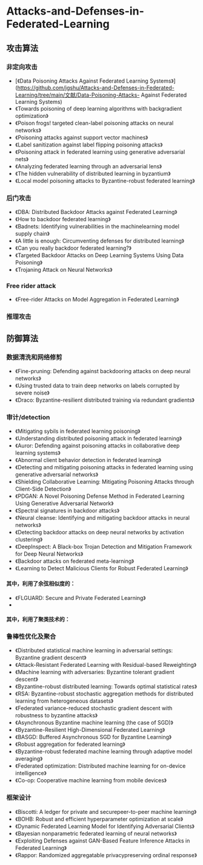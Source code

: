 # Attacks-and-Defenses-in-Federated-Learning
## 攻击算法
### 非定向攻击
* [《Data Poisoning Attacks Against Federated Learning Systems》](https://github.com/jgshu/Attacks-and-Defenses-in-Federated-Learning/tree/main/文献/Data-Poisoning-Attacks- Against Federated Learning Systems)
* 《Towards poisoning of deep learning algorithms with backgradient optimization》
* 《Poison frogs! targeted clean-label poisoning attacks on neural networks》
* 《Poisoning attacks against support vector machines》
* 《Label sanitization against label flipping poisoning attacks》
* 《Poisoning attack in federated learning using generative adversarial nets》
* 《Analyzing federated learning through an adversarial lens》
* 《The hidden vulnerability of distributed learning in byzantium》
* 《Local model poisoning attacks to Byzantine-robust federated learning》
### 后门攻击
* 《DBA: Distributed Backdoor Attacks against Federated Learning》
* 《How to backdoor federated learning》
* 《Badnets: Identifying vulnerabilities in the machinelearning model supply chain》
* 《A little is enough: Circumventing defenses for distributed learning》
* 《Can you really backdoor federated learning?》
* 《Targeted Backdoor Attacks on Deep Learning Systems Using Data Poisoning》
* 《Trojaning Attack on Neural Networks》
### Free rider attack
* 《Free-rider Attacks on Model Aggregation in Federated Learning》
### 推理攻击

## 防御算法
### 数据清洗和网络修剪
* 《Fine-pruning: Defending against backdooring attacks on deep neural networks》
* 《Using trusted data to train deep networks on labels corrupted by severe noise》
* 《Draco: Byzantine-resilient distributed training via redundant gradients》
### 审计/detection
* 《Mitigating sybils in federated learning poisoning》
* 《Understanding distributed poisoning attack in federated learning》
* 《Auror: Defending against poisoning attacks in collaborative deep learning systems》
* 《Abnormal client behavior detection in federated learning》
* 《Detecting and mitigating poisoning attacks in federated learning using generative adversarial networks》
* 《Shielding Collaborative Learning: Mitigating Poisoning Attacks through Client-Side Detection》
* 《PDGAN: A Novel Poisoning Defense Method in Federated Learning Using Generative Adversarial Network》
* 《Spectral signatures in backdoor attacks》
* 《Neural cleanse: Identifying and mitigating backdoor attacks in neural networks》
* 《Detecting backdoor attacks on deep neural networks by activation clustering》
* 《DeepInspect: A Black-box Trojan Detection and Mitigation Framework for Deep Neural Networks》
* 《Backdoor attacks on federated meta-learning》
* 《Learning to Detect Malicious Clients for Robust Federated Learning》
#### 其中，利用了余弦相似度的：
* 《FLGUARD: Secure and Private Federated Learning》
* 
#### 其中，利用了聚类技术的：

### 鲁棒性优化及聚合
* 《Distributed statistical machine learning in adversarial settings: Byzantine gradient descent》
* 《Attack-Resistant Federated Learning with Residual-based Reweighting》
* 《Machine learning with adversaries: Byzantine tolerant gradient descent》
* 《Byzantine-robust distributed learning: Towards optimal statistical rates》
* 《RSA: Byzantine-robust stochastic aggregation methods for distributed learning from heterogeneous datasets》
* 《Federated variance-reduced stochastic gradient descent with robustness to byzantine attacks》
* 《Asynchronous Byzantine machine learning (the case of SGD)》
* 《Byzantine-Resilient High-Dimensional Federated Learning》
* 《BASGD: Buffered Asynchronous SGD for Byzantine Learning》
* 《Robust aggregation for federated learning》
* 《Byzantine-robust federated machine learning through adaptive model averaging》
* 《Federated optimization: Distributed machine learning for on-device intelligence》
* 《Co-op: Cooperative machine learning from mobile devices》
### 框架设计
* 《Biscotti: A ledger for private and securepeer-to-peer machine learning》
* 《BOHB: Robust and efficient hyperparameter optimization at scale》
* 《Dynamic Federated Learning Model for Identifying Adversarial Clients》
* 《Bayesian nonparametric federated learning of neural networks》
* 《Exploiting Defenses against GAN-Based Feature Inference Attacks in Federated Learning》
* 《Rappor: Randomized aggregatable privacypreserving ordinal response》

